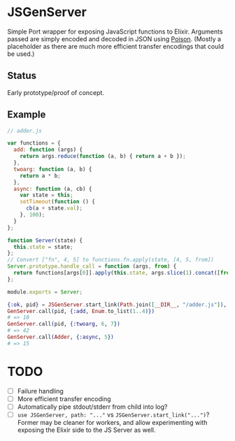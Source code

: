 # JSGenServer

Simple Port wrapper for exposing JavaScript functions to Elixir. Arguments passed are simply encoded and decoded in JSON using [Poison](https://github.com/devinus/poison). (Mostly a placeholder as there are much more efficient transfer encodings that could be used.)

## Status

Early prototype/proof of concept.

## Example

```javascript
// adder.js

var functions = {
  add: function (args) {
    return args.reduce(function (a, b) { return a + b });
  },
  twoarg: function (a, b) {
    return a * b;
  },
  async: function (a, cb) {
    var state = this;
    setTimeout(function () {
      cb(a + state.val);
    }, 100);
  }
};

function Server(state) {
  this.state = state;
};
// Convert ["fn", 4, 5] to functions.fn.apply(state, [4, 5, from])
Server.prototype.handle_call = function (args, from) {
  return functions[args[0]].apply(this.state, args.slice(1).concat([from]));
};

module.exports = Server;
```

```elixir
{:ok, pid} = JSGenServer.start_link(Path.join([__DIR__, "/adder.js"]), %{val: 10}, name: Adder)
GenServer.call(pid, {:add, Enum.to_list(1..4)})
# => 10
GenServer.call(pid, {:twoarg, 6, 7})
# => 42
GenServer.call(Adder, {:async, 5})
# => 15
```

# TODO

- [ ] Failure handling
- [ ] More efficient transfer encoding
- [ ] Automatically pipe stdout/stderr from child into log?
- [ ] `use JSGenServer, path: "..."` vs `JSGenServer.start_link("...")`? Former may be cleaner for workers, and allow experimenting with exposing the Elixir side to the JS Server as well.
